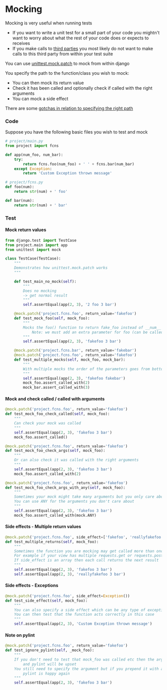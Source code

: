 # Mocking

Mocking is very useful when running tests
- If you want to write a unit test for a small part of your code you mightn't want to worry about what the rest of your code does or expects to receives
- If you make calls to [third parties](./mock-third-party.md) you most likely do not want to make calls to this third party from within your test suite

You can use [unittest.mock.patch](https://docs.python.org/3/library/unittest.mock.html) to mock from within django

You specify the path to the function/class you wish to mock:
- You can then mock its return value
- Check it has been called and optionally check if called with the right arguments
- You can mock a side effect

There are some [gotchas in relation to specifying the right path](./mock-path-gotchas.md)

### Code

Suppose you have the following basic files you wish to test and mock

```python
# project/main.py
from project import fcns

def app(num_foo, num_bar):
    try:
        return fcns.foo(num_foo) + ' ' + fcns.bar(num_bar)
    except Exception:
        return 'Custom Exception thrown message'
```

```python
# project/fcns.py
def foo(num):
    return str(num) + ' foo'

def bar(num):
    return str(num) + ' bar'
```

### Test

#### Mock return values

```python
from django.test import TestCase
from project.main import app
from unittest import mock

class TestCase(TestCase):
    """
    Demonstrates how unittest.mock.patch works
    """

    def test_main_no_mock(self):
        """
        Does no mocking
        -> get normal result
        """
        self.assertEqual(app(2, 3), '2 foo 3 bar')

    @mock.patch('project.fcns.foo', return_value='fakefoo')
    def test_mock_foo(self, mock_foo):
        """
        Mocks the foo() function to return fake_foo instead of __num__ foo
            Note: we must add an extra parameter for foo (can be called anything)
        """
        self.assertEqual(app(2, 3), 'fakefoo 3 bar')

    @mock.patch('project.fcns.bar', return_value='fakebar')
    @mock.patch('project.fcns.foo', return_value='fakefoo')
    def test_multiple_mocks(self, mock_foo, mock_bar):
        """
        With multiple mocks the order of the parameters goes from bottom up
        """
        self.assertEqual(app(2, 3), 'fakefoo fakebar')
        mock_foo.assert_called_with(2)
        mock_bar.assert_called_with(3)
```

#### Mock and check called / called with arguments

```python
@mock.patch('project.fcns.foo', return_value='fakefoo')
def test_mock_foo_check_called(self, mock_foo):
    """
    Can check your mock was called
    """
    self.assertEqual(app(2, 3), 'fakefoo 3 bar')
    mock_foo.assert_called()

@mock.patch('project.fcns.foo', return_value='fakefoo')
def test_mock_foo_check_args(self, mock_foo):
    """
    Or can also check it was called with the right arguments
    """
    self.assertEqual(app(2, 3), 'fakefoo 3 bar')
    mock_foo.assert_called_with(2)

@mock.patch('project.fcns.foo', return_value='fakefoo')
def test_mock_foo_check_args_with_any(self, mock_foo):
    """
    Sometimes your mock might take many arguments but you only care about some of them
    You can use ANY for the arguments you don't care about
    """
    self.assertEqual(app(2, 3), 'fakefoo 3 bar')
    mock_foo.assert_called_with(mock.ANY)
```

#### <a id="side-effects"></a>Side effects - Multiple return values

```python
@mock.patch('project.fcns.foo', side_effect=['fakefoo', 'reallyfakefoo'])
def test_multiple_returns(self, mock_foo):
    """
    Sometimes the function you are mocking may get called more than once
    For example if your view has multiple requests.get or requests.post
    If side_effect is an array then each call returns the next result
    """
    self.assertEqual(app(2, 3), 'fakefoo 3 bar')
    self.assertEqual(app(2, 3), 'reallyfakefoo 3 bar')
```

#### Side effects - Exceptions
```python
@mock.patch('project.fcns.foo', side_effect=Exception())
def test_side_effect(self, mock_foo):
    """
    You can also specify a side effect which can be any type of exception
    You can then test that the function acts correctly in this case
    """
    self.assertEqual(app(2, 3), 'Custom Exception thrown message')
```

#### Note on pylint

```python
@mock.patch('project.fcns.foo', return_value='fakefoo')
def test_ignore_pylint(self, _mock_foo):
    """
    If you don't need to test that mock_foo was called etc then the argument will be unused
        and pylint will be upset
    You still need to specify the argument but if you prepend it with an underscore
        pylint is happy again
    """
    self.assertEqual(app(2, 3), 'fakefoo 3 bar')
```
